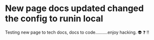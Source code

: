 # New page docs updated changed the config to runin local

Testing new page to tech docs, docs to code..........enjoy hacking. :alien: :question: :bangbang:
